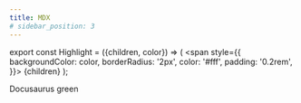 ```yaml
---
title: MDX
# sidebar_position: 3
---
```


<!-- export const Tag = ({children, color}) => (
<span style={{
    backgroundColor: color,
    borderRadius: '4px',
    color: '#fff',
    padding: "1rem",
    fontWeight: "bold",
}}>
{children}
</span>
); -->

export const Highlight = ({children, color}) => (
<span
style={{
      backgroundColor: color,
      borderRadius: '2px',
      color: '#fff',
      padding: '0.2rem',
    }}>
{children}
</span>
);

<Highlight color="#25c2a0">Docusaurus green</Highlight>
